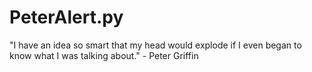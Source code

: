 # PeterAlert.py
"I have an idea so smart that my head would explode if I even began to know what I was talking about." - Peter Griffin
